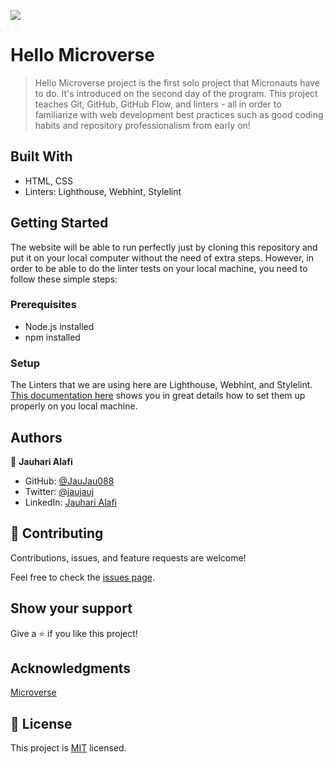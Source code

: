 ![](https://img.shields.io/badge/Microverse-blueviolet)

# Hello Microverse

> Hello Microverse project is the first solo project that Micronauts have to do. It's introduced on the second day of the program. This project teaches Git, GitHub, GitHub Flow, and linters - all in order to familiarize with web development best practices such as good coding habits and repository professionalism from early on!


## Built With

- HTML, CSS
- Linters: Lighthouse, Webhint, Stylelint


## Getting Started

The website will be able to run perfectly just by cloning this repository and put it on your local computer without the need of extra steps. However, in order to be able to do the linter tests on your local machine, you need to follow these simple steps:


### Prerequisites

- Node.js installed
- npm installed

### Setup

The Linters that we are using here are Lighthouse, Webhint, and Stylelint. [This documentation here](https://github.com/microverseinc/linters-config/tree/master/html-css) shows you in great details how to set them up properly on you local machine.


## Authors

👤 **Jauhari Alafi**

- GitHub: [@JauJau088](https://github.com/JauJau088)
- Twitter: [@jaujauj](https://twitter.com/jaujauj)
- LinkedIn: [Jauhari Alafi](https://linkedin.com/in/jauhari-alafi-7295b821a/)


## 🤝 Contributing

Contributions, issues, and feature requests are welcome!

Feel free to check the [issues page](../../issues/).

## Show your support

Give a ⭐️ if you like this project!

## Acknowledgments

[Microverse](https://www.microverse.org/)

## 📝 License

This project is [MIT](./MIT.md) licensed.